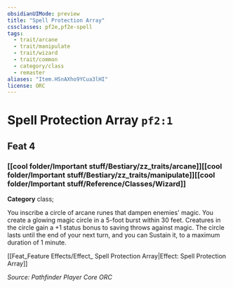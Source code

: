 ```yaml
---
obsidianUIMode: preview
title: "Spell Protection Array"
cssclasses: pf2e,pf2e-spell
tags:
  - trait/arcane
  - trait/manipulate
  - trait/wizard
  - trait/common
  - category/class
  - remaster
aliases: "Item.HSnAXho9YCua3lHI"
license: ORC
---
```

# Spell Protection Array `pf2:1`
## Feat 4
### [[cool folder/Important stuff/Bestiary/zz_traits/arcane]][[cool folder/Important stuff/Bestiary/zz_traits/manipulate]][[cool folder/Important stuff/Reference/Classes/Wizard]]

**Category** class; 




You inscribe a circle of arcane runes that dampen enemies' magic. You create a glowing magic circle in a 5-foot burst within 30 feet. Creatures in the circle gain a +1 status bonus to saving throws against magic. The circle lasts until the end of your next turn, and you can Sustain it, to a maximum duration of 1 minute.

[[Feat_Feature Effects/Effect_ Spell Protection Array|Effect: Spell Protection Array]]

*Source: Pathfinder Player Core*
*ORC*